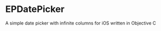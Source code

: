 EPDatePicker
============

A simple date picker with infinite columns for iOS written in Objective C
